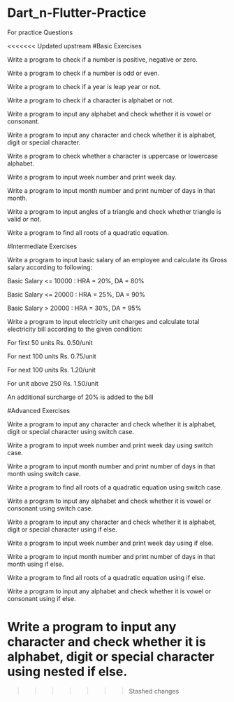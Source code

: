 # Dart_n-Flutter-Practice

For practice Questions


<<<<<<< Updated upstream
#Basic Exercises

 Write a program to check if a number is positive, negative or zero.
 
 Write a program to check if a number is odd or even.
 
 Write a program to check if a year is leap year or not.
 
 Write a program to check if a character is alphabet or not.
 
 Write a program to input any alphabet and check whether it is vowel or consonant.
 
 Write a program to input any character and check whether it is alphabet, digit or special character.
 
 Write a program to check whether a character is uppercase or lowercase alphabet.
 
 Write a program to input week number and print week day.
 
 Write a program to input month number and print number of days in that month.
 
 Write a program to input angles of a triangle and check whether triangle is valid or not.
 
 Write a program to find all roots of a quadratic equation.
 
 
#Intermediate Exercises

 Write a program to input basic salary of an employee and calculate its Gross salary according to following:
 
Basic Salary <= 10000 : HRA = 20%, DA = 80%

Basic Salary <= 20000 : HRA = 25%, DA = 90%

Basic Salary > 20000 : HRA = 30%, DA = 95%

 Write a program to input electricity unit charges and calculate total electricity bill according to the given condition:
 
For first 50 units Rs. 0.50/unit

For next 100 units Rs. 0.75/unit

For next 100 units Rs. 1.20/unit

For unit above 250 Rs. 1.50/unit

An additional surcharge of 20% is added to the bill


#Advanced Exercises

 Write a program to input any character and check whether it is alphabet, digit or special character using switch case.
 
 Write a program to input week number and print week day using switch case.
 
 Write a program to input month number and print number of days in that month using switch case.
 
 Write a program to find all roots of a quadratic equation using switch case.
 
 Write a program to input any alphabet and check whether it is vowel or consonant using switch case.
 
 Write a program to input any character and check whether it is alphabet, digit or special character using if else.
 
 Write a program to input week number and print week day using if else.
 
 Write a program to input month number and print number of days in that month using if else.
 
 Write a program to find all roots of a quadratic equation using if else.
 
 Write a program to input any alphabet and check whether it is vowel or consonant using if else.
 
 Write a program to input any character and check whether it is alphabet, digit or special character using nested if else.
=======
>>>>>>> Stashed changes
